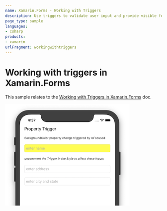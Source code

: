 ```yaml
---
name: Xamarin.Forms - Working with Triggers
description: Use triggers to validate user input and provide visible feedback in Xamarin.Forms
page_type: sample
languages:
- csharp
products:
- xamarin
urlFragment: workingwithtriggers
---
```

# Working with triggers in Xamarin.Forms

This sample relates to the [Working with Triggers in Xamarin.Forms](https://docs.microsoft.com/xamarin/xamarin-forms/app-fundamentals/triggers) doc.

![iOS screenshot of trigger-driving input validation](Screenshots/01-small.png)

